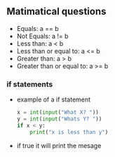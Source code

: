 ## Matimatical questions 

* Equals: a == b
* Not Equals: a != b
* Less than: a < b
* Less than or equal to: a <= b
* Greater than: a > b
* Greater than or equal to: a >= b

### if statements
* example of a if statement
    ```Python
    x = int(input("What X? "))
    y = int(input("Whats Y? "))
    if x < y:
        print("x is less than y")
    ```


* if true it will print the mesage
